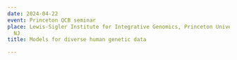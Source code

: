 ```yaml
---
date: 2024-04-22
event: Princeton QCB seminar
place: Lewis-Sigler Institute for Integrative Genomics, Princeton University, Princeton,
  NJ
title: Models for diverse human genetic data

---
```

